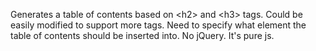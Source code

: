 Generates a table of contents based on \<h2> and \<h3> tags.
Could be easily modified to support more tags.
Need to specify what element the table of contents should be inserted into.
No jQuery. It's pure js.
